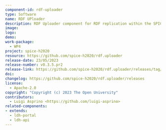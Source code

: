```yaml
---
component-id: rdf-uploader
type: Software
name: RDF UPloader
description: RDF Uploader component for RDF replication within the SPICE LDH
image:
logo:
demo:
work-package: 
  - WP4
project: spice-h2020
resource: https://github.com/spice-h2020/rdf.uploader
release-date: 23/05/2023
release-number: v0.3.5.pr2
release-link: https://github.com/spice-h2020/rdf.uploader/releases/tag/v0.3.5.pr2
doi:
changelog: https://github.com/spice-h2020/rdf.uploader/releases
license:
  - Apache-2.0
copyright: "Copyright (c) 2023 The Open University"
contributors:
  - Luigi Asprino <https://github.com/luigi-asprino>
related-components:
- extends:
  - ldh-portal
  - ldh-api 
---
```


